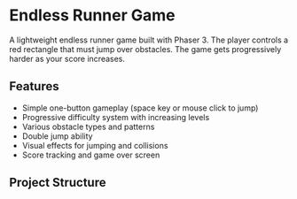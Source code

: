 # Endless Runner Game

A lightweight endless runner game built with Phaser 3. The player controls a red rectangle that must jump over obstacles. The game gets progressively harder as your score increases.

## Features

- Simple one-button gameplay (space key or mouse click to jump)
- Progressive difficulty system with increasing levels
- Various obstacle types and patterns
- Double jump ability
- Visual effects for jumping and collisions
- Score tracking and game over screen

## Project Structure
